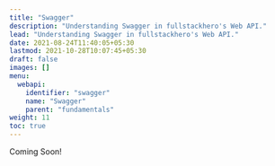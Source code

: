 ```yaml
---
title: "Swagger"
description: "Understanding Swagger in fullstackhero's Web API."
lead: "Understanding Swagger in fullstackhero's Web API."
date: 2021-08-24T11:40:05+05:30
lastmod: 2021-10-28T10:07:45+05:30
draft: false
images: []
menu:
  webapi:
    identifier: "swagger"
    name: "Swagger"
    parent: "fundamentals"
weight: 11
toc: true
---
```


Coming Soon!
